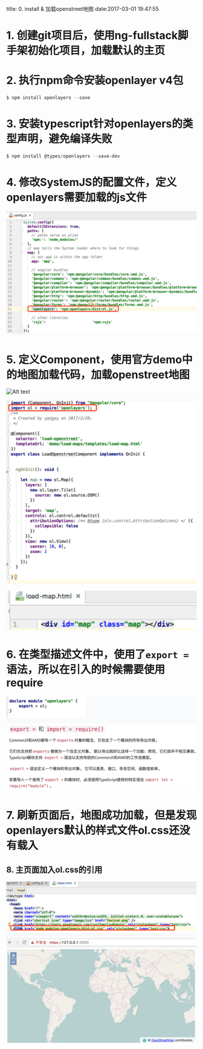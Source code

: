 title: 0. install & 加载openstreet地图
date:2017-03-01 19:47:55

# 1. 创建git项目后，使用ng-fullstack脚手架初始化项目，加载默认的主页

# 2. 执行npm命令安装openlayer v4包

```powershell
$ npm install openlayers --save
```

# 3. 安装typescript针对openlayers的类型声明，避免编译失败

```powershell
$ npm install @types/openlayers --save-dev
```

# 4. 修改SystemJS的配置文件，定义openlayers需要加载的js文件

![](./_image/2017-03-01-19-48-34.jpg)

# 5. 定义Component，使用官方demo中的地图加载代码，加载openstreet地图

![Alt text](./1488301141821.png)

![](./_image/2017-03-01-19-49-04.jpg)


![](./_image/2017-03-01-19-49-20.jpg)


# 6. 在类型描述文件中，使用了`export =`语法，所以在引入的时候需要使用require

![](./_image/2017-03-01-19-49-43.jpg)

# 7. 刷新页面后，地图成功加载，但是发现openlayers默认的样式文件ol.css还没有载入

## 8. 主页面加入ol.css的引用

![](./_image/2017-03-01-19-50-31.jpg)
